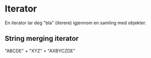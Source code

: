 # Iterator

En iterator lar deg "bla" (iterere) igjennom en samling med objekter.

## String merging iterator

"ABCDE" + "XYZ" = "AXBYCZDE"